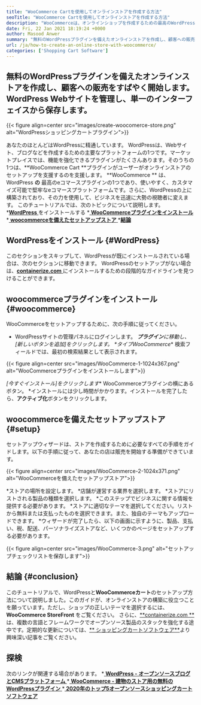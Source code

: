 ```yaml
---
title: "WooCommerce Cartを使用してオンラインストアを作成する方法" 
seoTitle: "WooCommerce Cartを使用してオンラインストアを作成する方法" 
description: "WooCommerceは、オンラインショップを作成するための最高のWordPressショッピングカートプラグインの1つです。企業が大規模にビジネスを拡大するのに役立ちます。" 
date: Fri, 22 Jan 2021 18:19:24 +0000
author: Masood Anwer
summary: "無料のWordPressプラグインを備えたオンラインストアを作成し、顧客への販売をすばやく開始します。 WordPress Webサイトを管理し、単一のインターフェイスから保存します。" 
url: /ja/how-to-create-an-online-store-with-woocommerce/
categories: ['Shopping Cart Software']
---
```


## 無料のWordPressプラグインを備えたオンラインストアを作成し、顧客への販売をすばやく開始します。 WordPress Webサイトを管理し、単一のインターフェイスから保存します。

{{< figure align=center src="images/create-woocomerce-store.png" alt="WordPressショッピングカートプラグイン">}}

あなたのほとんどはWordPressに精通しています。 WordPressは、Webサイト、ブログなどを作成するための主要なプラットフォームの1つです。マーケットプレイスでは、機能を強化できるプラグインがたくさんあります。そのうちの1つは、**WooCommerce Cart **プラグインがユーザーがオンラインストアのセットアップを支援するのを支援します。  **WooCommerce ** は、WordPress **の** 最高のeコマースプラグインの1つであり、使いやすく、カスタマイズ可能で堅牢なeコマースプラットフォームです。さらに、WordPressの上に構築されており、その力を使用して、ビジネスを迅速に大勢の視聴者に変えます。
このチュートリアルでは、次のトピックについて説明します。
  *[**WordPress** ][1]をインストールする
  *[ **WooCommerceプラグインをインストール** ][2]
  *[ **woocommerceを備えたセットアップストア** ][3]
  *[**結論**][4]

## WordPressをインストール {#WordPress}
このセクションをスキップして、WordPressが既にインストールされている場合は、次のセクションに移動できます。 WordPressのセットアップがない場合は、[**containerize.com** ][5]にインストールするための段階的なガイドラインを見つけることができます。

## woocommerceプラグインをインストール {#woocommerce}
WooCommerceをセットアップするために、次の手順に従ってください。
  * WordPressサイトの管理パネルにログインします。
  ***プラグイン**に移動し、[新しい**ボタンを追加]をクリックします。
  *タイプ**WooCommerce** 検索フィールドでは、最初の検索結果として表示されます。

{{< figure align=center src="images/WooCommerce-1-1024x367.png" alt="WooCommerceプラグインをインストールします">}}

  *[今すぐインストール]をクリックします** WooCommerceプラグインの横にあるボタン。
  *インストールには少し時間がかかります。インストールを完了したら、**アクティブ化**ボタンをクリックします。

## woocommerceを備えたセットアップストア {#setup}
セットアップウィザードは、ストアを作成するために必要なすべての手順をガイドします。以下の手順に従って、あなたの店は販売を開始する準備ができています。

{{< figure align=center src="images/WooCommerce-2-1024x371.png" alt="WooCommerceを備えたセットアップストア">}}

  *ストアの場所を設定します。
  *店舗が運営する業界を選択します。
  *ストアにリストされる製品の種類を選択します。
  *このステップでビジネスに関する情報を提供する必要があります。
  *ストアに適切なテーマを選択してください。リストから無料または支払ったものを選択できます。また、独自のテーマもアップロードできます。
  *ウィザードが完了したら、以下の画面に示すように、製品、支払い、税、配送、パーソナライズストアなど、いくつかのページをセットアップする必要があります。

{{< figure align=center src="images/WooCommerce-3.png" alt="セットアップチェックリストを保存します">}}


## 結論 {#conclusion}
このチュートリアルで、WordPressと**WooCommerceカート**のセットアップ方法について説明しました。このガイドが、オンラインストアの構築に役立つことを願っています。ただし、ショップの正しいテーマを選択するには、 **WooCommerce StoreFront**  をご覧ください。
さらに、[**containerize.com **][6]は、複数の言語とフレームワークでオープンソース製品のスタックを強化する途中です。定期的な更新については、[** ショッピングカートソフトウェア**][7]より興味深い記事をご覧ください。

## 探検
次のリンクが関連する場合があります。
  *[ **WordPress  - オープンソースブログとCMSプラットフォーム** ][5]
  *[ **WooCommerce  - 建物のストア用の無料のWordPressプラグイン** ][8]
  *[ **2020年のトップ5オープンソースショッピングカートソフトウェア** ][9]

  
[1]: #WordPress
[2]: #WooCommerce
[3]: #Setup
[4]: #Conclusion
[5]: https://products.containerize.com/blogging/wordpress
[6]: https://containerize.com
[7]: https://blog.containerize.com/category/shopping-cart-software/
[8]: https://products.containerize.com/ecommerce/woocommerce
[9]: https://blog.containerize.com/2020/11/27/top-5-open-source-shopping-cart-software-in-2020/
